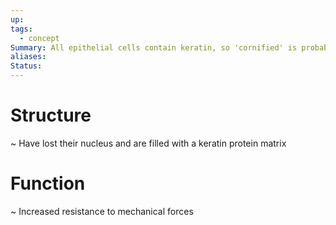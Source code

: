 ```yaml
---
up: 
tags:
  - concept
Summary: All epithelial cells contain keratin, so 'cornified' is probably more accurate
aliases: 
Status:
---
```

# Structure
~
Have lost their nucleus and are filled with a keratin protein matrix
<!--SR:!2025-03-14,4,270--> 

# Function
~
Increased resistance to mechanical forces
<!--SR:!2025-03-14,4,272-->